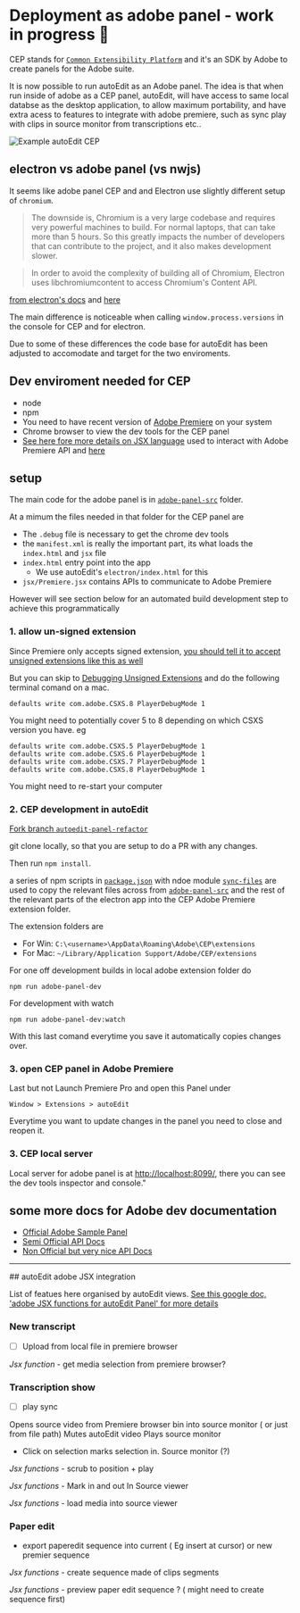 
# Deployment as adobe panel - work in progress 🚧

CEP stands for [`Common Extensibility Platform`](https://www.adobe.io/apis/creativecloud/cep.html) and it's an SDK by Adobe to create panels for the Adobe suite.

It is now possible to run autoEdit as an Adobe panel. The idea is that when run inside of adobe as a CEP panel, autoEdit, will have access to same local databse as the desktop application, to allow maximum portability, and have extra acess to features to integrate with adobe premiere, such as sync play with clips in source monitor from transcriptions etc..

![Example autoEdit CEP](https://pbs.twimg.com/media/Dkg0waTW4AALCCM.jpg)

## electron vs adobe panel (vs nwjs)

It seems like adobe panel CEP and and Electron use slightly different setup of `chromium`.

> The downside is, Chromium is a very large codebase and requires very powerful machines to build. For normal laptops, that can take more than 5 hours. So this greatly impacts the number of developers that can contribute to the project, and it also makes development slower.

> In order to avoid the complexity of building all of Chromium, Electron uses libchromiumcontent to access Chromium's Content API. 

[from electron's docs](https://electronjs.org/blog/electron-internals-building-chromium-as-a-library) and [here](https://electronjs.org/docs/development/atom-shell-vs-node-webkit)

The main difference is noticeable when calling `window.process.versions` in the console for CEP and for electron.

Due to some of these differences the code base for autoEdit has been adjusted to accomodate and target for the two enviroments.

## Dev enviroment needed for CEP

- node
- npm 
- You need to have recent version of [Adobe Premiere](https://www.adobe.com/products/premiere.html) on your system
- Chrome browser to view the dev tools for the CEP panel 
- [See here fore more details on JSX language](https://jsx.github.io/doc/tutorial.html) used to interact with Adobe Premiere API and [here](https://jsx.github.io/)

## setup 

<!-- [Get setup instructions and panel explanation here](https://github.com/pickercenter/autoedit-panel) -->

The main code for the adobe panel is in [`adobe-panel-src`](./adobe-panel-src) folder.

At a mimum the files needed in that folder for the CEP panel are 

- The `.debug` file is necessary to get the chrome dev tools
- the `manifest.xml` is really the important part, its what loads the `index.html` and `jsx` file
- `index.html` entry point into the app
    -  We use autoEdit's `electron/index.html` for this
- `jsx/Premiere.jsx` contains APIs to communicate to Adobe Premiere 


However will see section below for an automated build development step to achieve this programmatically

###  1. allow un-signed extension


Since Premiere only accepts signed extension, [you should tell it to accept unsigned extensions like this as well](https://github.com/Adobe-CEP/CEP-Resources/blob/master/CEP_8.x/Documentation/CEP%208.0%20HTML%20Extension%20Cookbook.md#debugging-unsigned-extensions)

But you can skip to [Debugging Unsigned Extensions](https://github.com/Adobe-CEP/CEP-Resources/blob/master/CEP_8.x/Documentation/CEP%208.0%20HTML%20Extension%20Cookbook.md#debugging-unsigned-extensions) and do the following terminal comand on a mac.


```
defaults write com.adobe.CSXS.8 PlayerDebugMode 1
```

You might need to potentially cover 5 to 8 depending on which CSXS version you have. 
eg 
```
defaults write com.adobe.CSXS.5 PlayerDebugMode 1
defaults write com.adobe.CSXS.6 PlayerDebugMode 1
defaults write com.adobe.CSXS.7 PlayerDebugMode 1
defaults write com.adobe.CSXS.8 PlayerDebugMode 1
```

You might need to re-start your computer 

### 2. CEP development in autoEdit

[Fork branch `autoedit-panel-refactor`](https://github.com/OpenNewsLabs/autoEdit_2/tree/autoedit-panel-refactor)

git clone locally, so that you are setup to do a PR with any changes. 

Then run `npm install`. 

a series of npm scripts in [`package.json`](./package.json) with ndoe module [`sync-files`](https://www.npmjs.com/package/sync-files) are used to copy the relevant files across from [`adobe-panel-src`](./adobe-panel-src) and the rest of the relevant parts of the electron app into the CEP Adobe Premiere extension folder.

The extension folders are 
- For Win: `C:\<username>\AppData\Roaming\Adobe\CEP\extensions`  
- For Mac: `~/Library/Application Support/Adobe/CEP/extensions`  

For one off development builds in local adobe extension folder do

```
npm run adobe-panel-dev
```

For development with watch

```
npm run adobe-panel-dev:watch
```

With this last comand everytime you save it automatically copies changes over.

### 3. open CEP panel in Adobe Premiere 

Last but not Launch Premiere Pro and open this Panel under

```
Window > Extensions > autoEdit
```

Everytime you want to update changes in the panel you need to close and reopen it.

### 3. CEP local server

Local server for adobe panel is at [http://localhost:8099/](http://localhost:8099/), there you can see the dev tools inspector and console."

## some more docs for Adobe dev documentation

- [Official Adobe Sample Panel](https://github.com/Adobe-CEP/Samples/tree/master/PProPanel)
- [Semi Official API Docs](http://ppro.aenhancers.com/)
- [Non Official but very nice API Docs](http://www.brysonmichael.com/premiereapi-home)


---
## autoEdit adobe JSX integration

List of featues here organised by autoEdit views. [See this google doc, 'adobe JSX functions for autoEdit Panel' for more details](https://docs.google.com/document/d/1PCivPisinsoIOh7NnceuXgh0ks5h_vwLLFX6gKRW0LM/edit?usp=sharing)

### New transcript
- [ ] Upload from local file in premiere browser

_Jsx function_ - get media selection from premiere browser?

### Transcription show
-  [ ] play sync

Opens source video from Premiere browser bin into source monitor ( or just from file path)
Mutes autoEdit video
Plays source monitor

- Click on selection marks selection in. Source monitor (?)

_Jsx functions_ - scrub to position + play

_Jsx functions_ - Mark in and out In Source viewer

_Jsx functions_ - load media into source viewer

### Paper edit
- export paperedit sequence into current ( Eg insert at cursor) or new premier sequence

_Jsx functions_ - create sequence made of clips segments

_Jsx functions_ - preview paper edit sequence ? ( might need to create sequence first)
